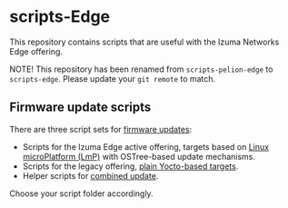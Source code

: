 # scripts-Edge

This repository contains scripts that are useful with the Izuma Networks Edge offering.

NOTE! This repository has been renamed from `scripts-pelion-edge` to `scripts-edge`. Please update your `git remote` to match.
## Firmware update scripts

There are three script sets for [firmware updates](https://developer.izumanetworks.com/docs/device-management-edge/latest/updating/index.html):

- Scripts for the Izuma Edge active offering, targets based on [Linux microPlatform (LmP)](https://github.com/PelionIoT/scripts-edge/tree/master/ostree) with OSTree-based update mechanisms.
- Scripts for the legacy offering, [plain Yocto-based targets](https://github.com/PelionIoT/scripts-edge/tree/master/legacy-yocto).
- Helper scripts for [combined update](https://github.com/PelionIoT/scripts-edge/tree/master/combined-update).

Choose your script folder accordingly.
